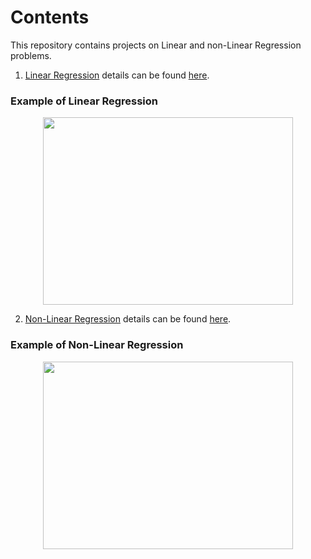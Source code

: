 # Contents

This repository contains projects on Linear and non-Linear Regression problems.
 
1.  [Linear Regression](https://github.com/prateeks97/linear_and_nonlinear_modelFitting/tree/master/Model%20Fitting%20Using%20Least%20Squares%20and%20Normal%20Equations) details can be found [here](https://en.wikipedia.org/wiki/Linear_regression). 

### Example of Linear Regression
  
<p align="center">
<img  src="https://mlfromscratch.com/content/images/size/w2000/2020/01/linearRegression2-3.png"  width="400"  height="300" />
</p> 

2. [Non-Linear Regression](https://github.com/prateeks97/linear_and_nonlinear_modelFitting/tree/master/Non-Linear%20Regression) details can be found [here](https://en.wikipedia.org/wiki/Nonlinear_regression).

### Example of Non-Linear Regression

<p align="center">
<img  src="https://i.stack.imgur.com/hyxTJ.png"  width="400"  height="300"/>
</p>